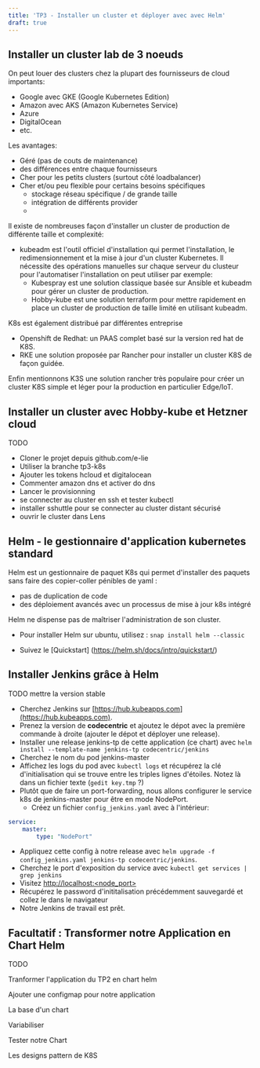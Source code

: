 ```yaml
---
title: 'TP3 - Installer un cluster et déployer avec avec Helm'
draft: true
---
```


## Installer un cluster lab de 3 noeuds

On peut louer des clusters chez la plupart des fournisseurs de cloud importants:

- Google avec GKE (Google Kubernetes Edition)
- Amazon avec AKS (Amazon Kubernetes Service)
- Azure
- DigitalOcean
- etc.

Les avantages:
- Géré (pas de couts de maintenance)
- des différences entre chaque fournisseurs
- Cher pour les petits clusters (surtout côté loadbalancer)
- Cher et/ou peu flexible pour certains besoins spécifiques
  - stockage réseau spécifique / de grande taille
  - intégration de différents provider
  - 

Il existe de nombreuses façon d'installer un cluster de production de différente taille et complexité:

- kubeadm est l'outil officiel d'installation qui permet l'installation, le redimensionnement et la mise à jour d'un cluster Kubernetes. Il nécessite des opérations manuelles sur chaque serveur du clusteur pour l'automatiser l'installation on peut utiliser par exemple:
  - Kubespray est une solution classique basée sur Ansible et kubeadm pour gérer un cluster de production.
  - Hobby-kube est une solution terraform pour mettre rapidement en place un cluster de production de taille limité en utilisant kubeadm.

K8s est également distribué par différentes entreprise
- Openshift de Redhat: un PAAS complet basé sur la version red hat de K8S.
- RKE une solution proposée par Rancher pour installer un cluster K8S de façon guidée.

Enfin mentionnons K3S une solution rancher très populaire pour créer un cluster K8S simple et léger pour la production en particulier Edge/IoT.

## Installer un cluster avec Hobby-kube et Hetzner cloud

TODO

- Cloner le projet depuis github.com/e-lie
- Utiliser la branche tp3-k8s
- Ajouter les tokens hcloud et digitalocean
- Commenter amazon dns et activer do dns
- Lancer le provisionning
- se connecter au cluster en ssh et tester kubectl
- installer sshuttle pour se connecter au cluster distant sécurisé
- ouvrir le cluster dans Lens

## Helm - le gestionnaire d'application kubernetes standard

Helm est un gestionnaire de paquet K8s qui permet d'installer des paquets sans faire des copier-coller pénibles de yaml :

- pas de duplication de code
- des déploiement avancés avec un processus de mise à jour k8s intégré

Helm ne dispense pas de maîtriser l'administration de son cluster.

- Pour installer Helm sur ubuntu, utilisez : `snap install helm --classic`

- Suivez le [Quickstart] (https://helm.sh/docs/intro/quickstart/) 

## Installer Jenkins grâce à Helm

 TODO mettre la version stable

- Cherchez Jenkins sur [https://hub.kubeapps.com](https://hub.kubeapps.com).
- Prenez la version de **codecentric** et ajoutez le dépot avec la première commande à droite (ajouter le dépot et déployer une release).
- Installer une release jenkins-tp de cette application (ce chart) avec `helm install --template-name jenkins-tp codecentric/jenkins`
- Cherchez le nom du pod jenkins-master
- Affichez les logs du pod avec `kubectl logs` et récupérez la clé d'initialisation qui se trouve entre les triples lignes d'étoiles. Notez là dans un fichier texte (`gedit key.tmp` ?)
- Plutôt que de faire un port-forwarding, nous allons configurer le service k8s de jenkins-master pour être en mode NodePort.
  - Créez un fichier `config_jenkins.yaml` avec à l'intérieur:

```yaml
service:
    master:
        type: "NodePort"
```
- Appliquez cette config à notre release avec `helm upgrade -f config_jenkins.yaml jenkins-tp codecentric/jenkins`.
- Cherchez le port d'exposition du service avec `kubectl get services | grep jenkins`
- Visitez [http://localhost:<node_port>](http://localhost:<node_port>)
- Récupérez le password d'inititalisation précédemment sauvegardé et collez le dans le navigateur
- Notre Jenkins de travail est prêt.

## Facultatif : Transformer notre Application en Chart Helm

TODO

Tranformer l'application du TP2 en chart helm

Ajouter une configmap pour notre application

La base d'un chart

Variabiliser

Tester notre Chart

Les designs pattern de K8S